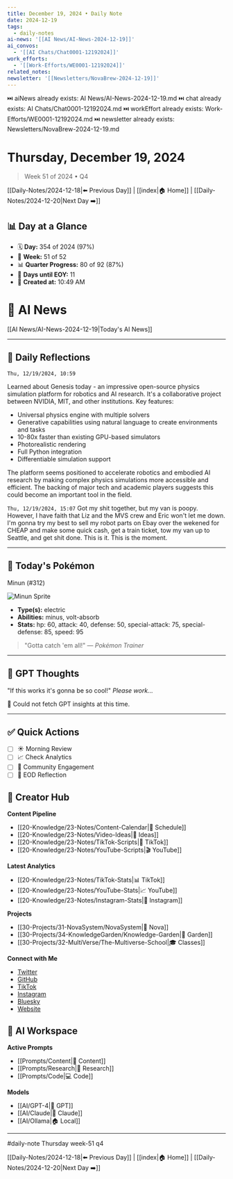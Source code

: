 ```yaml
---
title: December 19, 2024 • Daily Note
date: 2024-12-19
tags:
  - daily-notes
ai-news: '[[AI News/AI-News-2024-12-19]]'
ai_convos:
  - '[[AI Chats/Chat0001-12192024]]'
work_efforts:
  - '[[Work-Efforts/WE0001-12192024]]'
related_notes:
newsletter: '[[Newsletters/NovaBrew-2024-12-19]]'
---
```

⏭️ aiNews already exists: AI News/AI-News-2024-12-19.md
⏭️ chat already exists: AI Chats/Chat0001-12192024.md
⏭️ workEffort already exists: Work-Efforts/WE0001-12192024.md
⏭️ newsletter already exists: Newsletters/NovaBrew-2024-12-19.md
# Thursday, December 19, 2024
> Week 51 of 2024 • Q4

[[Daily-Notes/2024-12-18|⬅️ Previous Day]] | [[index|🏠 Home]] | [[Daily-Notes/2024-12-20|Next Day ➡️]]

## 📊 Day at a Glance
- 🗓️ **Day:** 354 of 2024 (97%)
- 📅 **Week:** 51 of 52
- 📊 **Quarter Progress:** 80 of 92 (87%)
- 🎯 **Days until EOY:** 11
- 🔄 **Created at:** 10:49 AM


# 📰 AI News
[[AI News/AI-News-2024-12-19|Today's AI News]]

---

## 📝 Daily Reflections

`Thu, 12/19/2024, 10:59`

Learned about Genesis today - an impressive open-source physics simulation platform for robotics and AI research. It's a collaborative project between NVIDIA, MIT, and other institutions. Key features:

- Universal physics engine with multiple solvers
- Generative capabilities using natural language to create environments and tasks
- 10-80x faster than existing GPU-based simulators
- Photorealistic rendering
- Full Python integration
- Differentiable simulation support

The platform seems positioned to accelerate robotics and embodied AI research by making complex physics simulations more accessible and efficient. The backing of major tech and academic players suggests this could become an important tool in the field.

`Thu, 12/19/2024, 15:07`
Got my shit together, but my van is poopy. However, I have faith that Liz and the MVS crew and Eric won't let me down.
I'm gonna try my best to sell my robot parts on Ebay over the wekened for CHEAP and make some quick cash, get a train ticket, tow my van up to Seattle, and get shit done. This is it. This is the moment.



---

## 🐾 Today's Pokémon

Minun (#312)

![Minun Sprite](https://raw.githubusercontent.com/PokeAPI/sprites/master/sprites/pokemon/312.png)

- **Type(s):** electric
- **Abilities:** minus, volt-absorb
- **Stats:** hp: 60, attack: 40, defense: 50, special-attack: 75, special-defense: 85, speed: 95

> "Gotta catch 'em all!" — *Pokémon Trainer*
    

---

## 🤖 GPT Thoughts

"If this works it's gonna be so cool!"
*Please work...*

🤖 Could not fetch GPT insights at this time.


---

## ✅ Quick Actions
- [ ] ☀️ Morning Review
- [ ] 📈 Check Analytics
- [ ] 🤝 Community Engagement
- [ ] 🌙 EOD Reflection

## 📱 Creator Hub
**Content Pipeline**
- [[20-Knowledge/23-Notes/Content-Calendar|📅 Schedule]]
- [[20-Knowledge/23-Notes/Video-Ideas|🎥 Ideas]]
- [[20-Knowledge/23-Notes/TikTok-Scripts|📝 TikTok]]
- [[20-Knowledge/23-Notes/YouTube-Scripts|🎬 YouTube]]

**Latest Analytics**
- [[20-Knowledge/23-Notes/TikTok-Stats|📊 TikTok]]
- [[20-Knowledge/23-Notes/YouTube-Stats|📈 YouTube]]
- [[20-Knowledge/23-Notes/Instagram-Stats|📸 Instagram]]

**Projects**
- [[30-Projects/31-NovaSystem/NovaSystem|🤖 Nova]]
- [[30-Projects/34-KnowledgeGarden/Knowledge-Garden|🌳 Garden]]
- [[30-Projects/32-MultiVerse/The-Multiverse-School|🎓 Classes]]

**Connect with Me**
- [Twitter](https://twitter.com/thecoffeejesus)
- [GitHub](https://github.com/ctavolazzi)
- [TikTok](https://tiktok.com/@thecoffeejesus)
- [Instagram](https://instagram.com/thecoffeejesus)
- [Bluesky](https://bsky.app/profile/thecoffeejesus.bsky.social)
- [Website](https://thecoffeejesus.com)

## 🤖 AI Workspace
**Active Prompts**
- [[Prompts/Content|📝 Content]]
- [[Prompts/Research|🔬 Research]]
- [[Prompts/Code|💻 Code]]

**Models**
- [[AI/GPT-4|💬 GPT]]
- [[AI/Claude|🧠 Claude]]
- [[AI/Ollama|🏠 Local]]

---

#daily-note  Thursday week-51 q4

[[Daily-Notes/2024-12-18|⬅️ Previous Day]] | [[index|🏠 Home]] | [[Daily-Notes/2024-12-20|Next Day ➡️]]